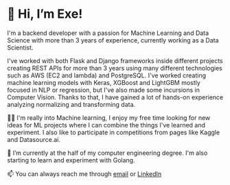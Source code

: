 # 👋 Hi, I’m Exe!
I'm a backend developer with a passion for Machine Learning and Data Science with more than 3 years of experience, currently working as a Data Scientist.

I've worked with both Flask and Django frameworks inside different projects creating REST APIs for more than 3 years using many different technologies such as AWS (EC2 and lambda) and PostgreSQL. I've worked creating machine learning models with Keras, XGBoost and LightGBM mostly focused in NLP or regression, but I've also made some incursions in Computer Vision. Thanks to that, I have gained a lot of hands-on experience analyzing normalizing and transforming data.

:man_technologist: I'm really into Machine learning, I enjoy my free time looking for new ideas for ML projects where I can combine the things I've learned and experiment. I also like to participate in competitions from pages like Kaggle and Datasource.ai.

🌱 I’m currently at the half of my computer engineering degree. I'm also starting to learn and experiment with Golang.

📫 You can always reach me through [email](mailto:exequielmoneva@gmail.com) or [LinkedIn](https://www.linkedin.com/in/exequiel-moneva/?locale=en_US)
